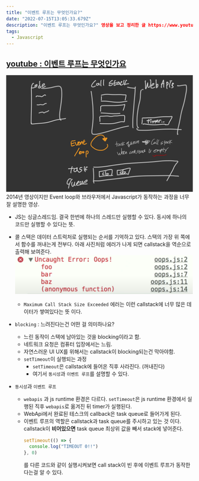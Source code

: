 ```yaml
---
title: "이벤트 루프는 무엇인가요?"
date: "2022-07-15T13:05:33.679Z"
description: "이벤트 루프는 무엇인가요?" 영상을 보고 정리한 글 https://www.youtube.com/watch?v=8aGhZQkoFbQ
tags:
  - Javascript
---
```


## [youtube : 이벤트 루프는 무엇인가요](https://www.youtube.com/watch?v=8aGhZQkoFbQ&t=12s)

![브라우저 동작 과정](/static/images/eventloop/eventloop.jpeg)
2014년 영상이지만 Event loop와 브라우저에서 Javascript가 동작하는 과정을 너무 잘 설명한 영상.

- JS는 싱글스레드임. 결국 한번에 하나의 스레드만 실행할 수 있다. 동시에 하나의 코드만 실행할 수 있다는 뜻.
- 콜 스택은 데이터 스트럭처로 실행되는 순서를 기억하고 있다. 스택의 가장 위 쪽에서 함수를 꺼내는게 전부다. 아래 사진처럼 에러가 나게 되면 callstack을 역순으로 출력해 보여준다.
  ![callstack](/static/images/FE%20면접%20질문%20연습/callstack.png)
  - `Maximum Call Stack Size Exceeded` 에러는 이런 callstack에 너무 많은 데이터가 쌓여있다는 뜻 이다.
- `blocking` : 느려진다는건 어떤 걸 의미하나요?
  - 느린 동작이 스택에 남아있는 것을 blocking이라고 함.
  - 네트워크 요청은 컴퓨터 입장에서는 느림.
  - 자연스러운 UI UX를 위해서는 callstack이 blocking되는건 막아야함.
  - `setTimeout`이 실행되는 과정
    - `setTimeout`은 callstack에 들어온 직후 사라진다. (꺼내진다)
    - 여기서 `동시성`과 `이벤트 루프`를 설명할 수 있다.
- `동시성`과 `이벤트 루프`

  - `webapis` 과 js runtime 환경은 다르다. `setTimeout`은 js runtime 환경에서 실행된 직후 `webapis`로 옮겨진 뒤 timer가 실행된다.
  - WebApi에서 완료된 테스크의 callback은 task queue로 들어가게 된다.
  - 이벤트 루프의 역할은 callstack과 task queue를 주시하고 있는 것 이다. callstack이 **비어있으면** task queue 최상위 값을 빼서 stack에 넣어준다.
    ```js
    setTimeout(() => {
      console.log("TIMEOUT 0!!")
    }, 0)
    ```
    를 다른 코드와 같이 실행시켜보면 call stack이 빈 후에 이벤트 루프가 동작한다는걸 알 수 있다.
